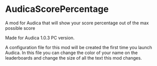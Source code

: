 # AudicaScorePercentage
A mod for Audica that will show your score percentage out of the max possible score

Made for Audica 1.0.3 PC version.

A configuration file for this mod will be created the first time you launch Audica. In this file you can change the color of your name on the leaderboards and change the size of all the text this mod changes.
